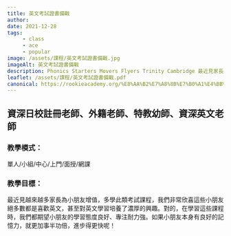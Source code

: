 ```yaml
---
title: 英文考試證書備戰
author:
date: 2021-12-28
tags: 
     - class
     - ace
     - popular
image: /assets/課程/英文考試證書備戰.jpg
imageAlt: 英文考試證書備戰
description: Phonics Starters Movers Flyers Trinity Cambridge 最近見家長傾向為小朋友增值，為未來舖路，淘醉學習此類考試課程，我們非常欣喜這些小朋友絕多數都是喜歡英文，甚至對英文學習培養了濃厚的興趣。對的，在學習這些課程時，我們都期望小朋友的學習態度良好、專注耐力強。如果小朋友本身有良好的記憶力，就更加事半功倍，進步得更快呢！
leaflet: /assets/課程/英文考試證書備戰.pdf
canonical: https://rookieacademy.org/%E8%AA%B2%E7%A8%8B%E7%B0%A1%E4%BB%8B/%E8%8B%B1%E8%AA%9E%E8%80%83%E8%A9%A6%E8%AA%8D%E8%AD%89%E8%AA%B2%E7%A8%8B/
---
```


## 資深日校註冊老師、外籍老師、特教幼師、資深英文老師

### 教學模式：

單人/小組/中心/上門/面授/網課

### 教學目標：

最近見越來越多家長為小朋友增值，多學此類考試課程，我們非常欣喜這些小朋友絕多數都是喜歡英文，甚至對英文學習培養了濃厚的興趣。對的，在學習這些課程時，我們都期望小朋友的學習態度良好、專注耐力強。如果小朋友本身有良好的記憶力，就更加事半功倍，進步得更快呢！
